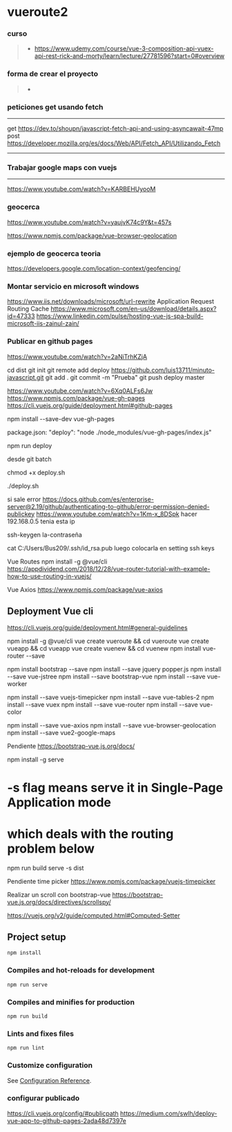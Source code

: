 # vueroute2

### curso
>- https://www.udemy.com/course/vue-3-composition-api-vuex-api-rest-rick-and-morty/learn/lecture/27781596?start=0#overview

### forma de crear el proyecto
>- 


### peticiones get usando fetch
-------------------------
get
https://dev.to/shoupn/javascript-fetch-api-and-using-asyncawait-47mp
post
https://developer.mozilla.org/es/docs/Web/API/Fetch_API/Utilizando_Fetch

------------
### Trabajar google maps con vuejs
-------------------------------
https://www.youtube.com/watch?v=KARBEHUyooM

### geocerca
https://www.youtube.com/watch?v=yaujvK74c9Y&t=457s

https://www.npmjs.com/package/vue-browser-geolocation

### ejemplo de geocerca teoria
https://developers.google.com/location-context/geofencing/

### Montar servicio en microsoft windows
https://www.iis.net/downloads/microsoft/url-rewrite
Application Request Routing Cache
https://www.microsoft.com/en-us/download/details.aspx?id=47333
https://www.linkedin.com/pulse/hosting-vue-js-spa-build-microsoft-iis-zainul-zain/


<?xml version="1.0" encoding="UTF-8"?>
<configuration>
  <system.webServer>
    <rewrite>
      <rules>
        <rule name="Handle History Mode and custom 404/500" stopProcessing="true">
            <match url="(.*)" />
            <conditions logicalGrouping="MatchAll">
              <add input="{REQUEST_FILENAME}" matchType="IsFile" negate="true" />
              <add input="{REQUEST_FILENAME}" matchType="IsDirectory" negate="true" />
            </conditions>
          <action type="Rewrite" url="index.html" />
        </rule>
      </rules>
    </rewrite>
      <httpErrors>     
          <remove statusCode="404" subStatusCode="-1" />                
          <remove statusCode="500" subStatusCode="-1" />
          <error statusCode="404" path="/survey/notfound" responseMode="ExecuteURL" />                
          <error statusCode="500" path="/survey/error" responseMode="ExecuteURL" />
      </httpErrors>
      <modules runAllManagedModulesForAllRequests="true"/>
  </system.webServer>
</configuration>

### Publicar en github pages
https://www.youtube.com/watch?v=2aNiTrhKZjA

cd dist
git init
git remote add deploy https://github.com/luis13711/minuto-javascript.git
git add .
git commit -m "Prueba"
git push deploy master

https://www.youtube.com/watch?v=6Xq0ALFs6Jw
https://www.npmjs.com/package/vue-gh-pages
https://cli.vuejs.org/guide/deployment.html#github-pages

npm install --save-dev vue-gh-pages

package.json:
"deploy": "node ./node_modules/vue-gh-pages/index.js"

npm run deploy

desde git batch

chmod +x deploy.sh

./deploy.sh

si sale error
https://docs.github.com/es/enterprise-server@2.19/github/authenticating-to-github/error-permission-denied-publickey
https://www.youtube.com/watch?v=1Km-x_8DSpk
hacer
192.168.0.5 tenia esta ip

ssh-keygen
la-contraseña

cat C:/Users/Bus209/.ssh/id_rsa.pub
luego colocarla en setting ssh keys

Vue Routes
npm install -g @vue/cli
https://appdividend.com/2018/12/28/vue-router-tutorial-with-example-how-to-use-routing-in-vuejs/

Vue Axios
https://www.npmjs.com/package/vue-axios

Deployment Vue cli
--------------------
https://cli.vuejs.org/guide/deployment.html#general-guidelines

npm install -g @vue/cli
vue create vueroute && cd vueroute
vue create vueapp && cd vueapp
vue create vuenew && cd vuenew
npm install vue-router --save

npm install bootstrap --save
npm install --save jquery popper.js
npm install --save vue-jstree
npm install --save bootstrap-vue
npm install --save vue-worker




npm install --save vuejs-timepicker 
npm install --save vue-tables-2
npm install --save vuex
npm install --save vue-router
npm install --save vue-color


npm install --save vue-axios
npm install --save vue-browser-geolocation
npm install --save vue2-google-maps


Pendiente https://bootstrap-vue.js.org/docs/


npm install -g serve
# -s flag means serve it in Single-Page Application mode
# which deals with the routing problem below
npm run build
serve -s dist


Pendiente time picker
https://www.npmjs.com/package/vuejs-timepicker

Realizar un scroll con bootstrap-vue
https://bootstrap-vue.js.org/docs/directives/scrollspy/

https://vuejs.org/v2/guide/computed.html#Computed-Setter

## Project setup
```
npm install
```
### Compiles and hot-reloads for development
```
npm run serve
```
### Compiles and minifies for production
```
npm run build
```
### Lints and fixes files
```
npm run lint
```
### Customize configuration
See [Configuration Reference](https://cli.vuejs.org/config/).

### configurar publicado
https://cli.vuejs.org/config/#publicpath
https://medium.com/swlh/deploy-vue-app-to-github-pages-2ada48d7397e